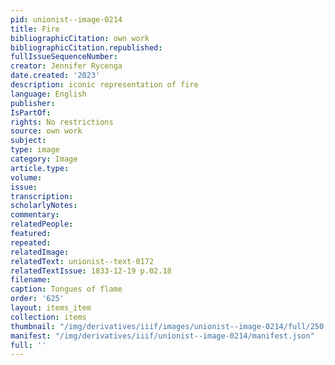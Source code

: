 ```yaml
---
pid: unionist--image-0214
title: Fire
bibliographicCitation: own work
bibliographicCitation.republished: 
fullIssueSequenceNumber: 
creator: Jennifer Rycenga
date.created: '2023'
description: iconic representation of fire
language: English
publisher: 
IsPartOf: 
rights: No restrictions
source: own work
subject: 
type: image
category: Image
article.type: 
volume: 
issue: 
transcription: 
scholarlyNotes: 
commentary: 
relatedPeople: 
featured: 
repeated: 
relatedImage: 
relatedText: unionist--text-0172
relatedTextIssue: 1833-12-19 p.02.18
filename: 
caption: Tongues of flame
order: '625'
layout: items_item
collection: items
thumbnail: "/img/derivatives/iiif/images/unionist--image-0214/full/250,/0/default.jpg"
manifest: "/img/derivatives/iiif/unionist--image-0214/manifest.json"
full: ''
---
```

